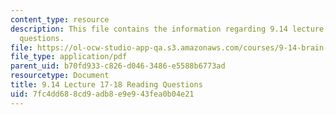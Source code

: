```yaml
---
content_type: resource
description: This file contains the information regarding 9.14 lecture 17-18 reading
  questions.
file: https://ol-ocw-studio-app-qa.s3.amazonaws.com/courses/9-14-brain-structure-and-its-origins-spring-2014/7fc4dd688cd9adb8e9e943fea0b04e21_MIT9_14S14_Lec17-18ReadQue.pdf
file_type: application/pdf
parent_uid: b70fd933-c826-d046-3486-e5588b6773ad
resourcetype: Document
title: 9.14 Lecture 17-18 Reading Questions
uid: 7fc4dd68-8cd9-adb8-e9e9-43fea0b04e21
---
```

